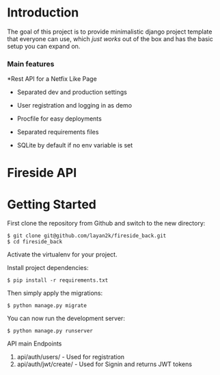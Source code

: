 # Introduction

The goal of this project is to provide minimalistic django project template that everyone can use, which _just works_ out of the box and has the basic setup you can expand on.


### Main features

*Rest API for a Netfix Like Page

* Separated dev and production settings


* User registration and logging in as demo

* Procfile for easy deployments

* Separated requirements files

* SQLite by default if no env variable is set


#  Fireside API

# Getting Started

First clone the repository from Github and switch to the new directory:

    $ git clone git@github.com/layan2k/fireside_back.git
    $ cd fireside_back

Activate the virtualenv for your project.

Install project dependencies:

    $ pip install -r requirements.txt


Then simply apply the migrations:

    $ python manage.py migrate


You can now run the development server:

    $ python manage.py runserver

API main Endpoints

1. api/auth/users/ - Used for registration
2. api/auth/jwt/create/ - Used for Signin and returns JWT tokens